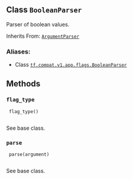 

## Class  `BooleanParser` 
Parser of boolean values.

Inherits From: [ `ArgumentParser` ](https://tensorflow.google.cn/api_docs/python/tf/compat/v1/flags/ArgumentParser)



### Aliases:

- Class [ `tf.compat.v1.app.flags.BooleanParser` ](/api_docs/python/tf/compat/v1/flags/BooleanParser)



## Methods


###  `flag_type` 


```
 flag_type()
 
```

See base class.



###  `parse` 


```
 parse(argument)
 
```

See base class.

